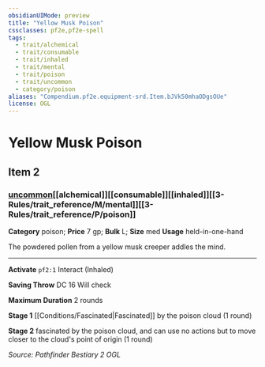 ```yaml
---
obsidianUIMode: preview
title: "Yellow Musk Poison"
cssclasses: pf2e,pf2e-spell
tags:
  - trait/alchemical
  - trait/consumable
  - trait/inhaled
  - trait/mental
  - trait/poison
  - trait/uncommon
  - category/poison
aliases: "Compendium.pf2e.equipment-srd.Item.bJVk50mhaODgsOUe"
license: OGL
---
```

# Yellow Musk Poison
## Item 2
### [uncommon](uncommon "Uncommon Rarity Trait")[[alchemical]][[consumable]][[inhaled]][[3-Rules/trait_reference/M/mental]][[3-Rules/trait_reference/P/poison]]

**Category** poison; 
**Price** 7 gp; 
**Bulk** L; **Size** med
**Usage** held-in-one-hand

The powdered pollen from a yellow musk creeper addles the mind.

* * *

**Activate** `pf2:1` Interact (Inhaled)

**Saving Throw** DC 16 Will check

**Maximum Duration** 2 rounds

**Stage 1** [[Conditions/Fascinated|Fascinated]] by the poison cloud (1 round)

**Stage 2** fascinated by the poison cloud, and can use no actions but to move closer to the cloud's point of origin (1 round)

*Source: Pathfinder Bestiary 2*
*OGL*